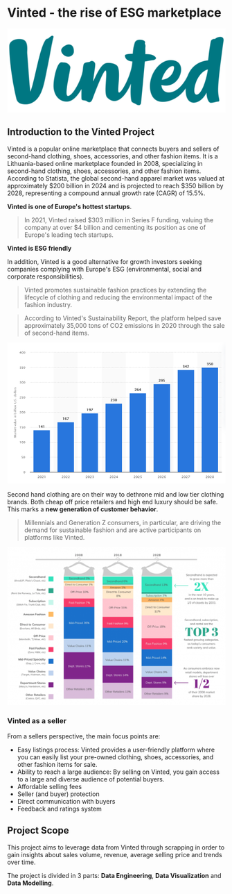 # Vinted - the rise of ESG marketplace

![Image Description](../assets/vinted_intro/vinted_logo.png)

## Introduction to the Vinted Project

Vinted is a popular online marketplace that connects buyers and sellers of second-hand clothing, shoes, accessories, and other fashion items. It is a Lithuania-based online marketplace founded in 2008, specializing in second-hand clothing, shoes, accessories, and other fashion items. According to Statista, the global second-hand apparel market was valued at approximately \$200 billion in 2024 and is projected to reach \$350 billion by 2028, representing a compound annual growth rate (CAGR) of 15.5%.


**Vinted is one of Europe's hottest startups**.

> In 2021, Vinted raised \$303 million in Series F funding, valuing the company at over $4 billion and cementing its position as one of Europe's leading tech startups.

**Vinted is ESG friendly**

In addition, Vinted is a good alternative for growth investors seeking companies complying with Europe's ESG (environmental, social and corporate responsibilities).
> Vinted promotes sustainable fashion practices by extending the lifecycle of clothing and reducing the environmental impact of the fashion industry.

> According to Vinted's Sustainability Report, the platform helped save approximately 35,000 tons of CO2 emissions in 2020 through the sale of second-hand items.

![Image Description](../assets/vinted_intro/vinted_market.png)

Second hand clothing are on their way to dethrone mid and low tier clothing brands. Both cheap off price retailers and high end luxury should be safe. This marks a **new generation of customer behavior**.

> Millennials and Generation Z consumers, in particular, are driving the demand for sustainable fashion and are active participants on platforms like Vinted.

![Image Description](../assets/vinted_intro/segment.png)

### Vinted as a seller
From a sellers perspective, the main focus points are:

- Easy listings process: Vinted provides a user-friendly platform where you can easily list your pre-owned clothing, shoes, accessories, and other fashion items for sale.
- Ability to reach a large audience: By selling on Vinted, you gain access to a large and diverse audience of potential buyers.
- Affordable selling fees
- Seller (and buyer) protection
- Direct communication with buyers
- Feedback and ratings system

## Project Scope

This project aims to leverage data from Vinted through scrapping in order to gain insights about sales volume, revenue, average selling price and trends over time.


The project is divided in 3 parts: **Data Engineering**, **Data Visualization** and **Data Modelling**.


